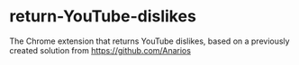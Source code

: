 # return-YouTube-dislikes
The Chrome extension that returns YouTube dislikes, based on a previously created solution from https://github.com/Anarios
